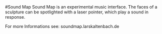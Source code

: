 #Sound Map
Sound Map is an experimental music interface. The faces of a sculpture can be spotlighted with a laser pointer, which play a sound in response.

For more Informations see: soundmap.larskaltenbach.de
